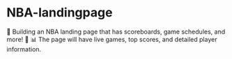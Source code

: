 # NBA-landingpage
🏀 Building an NBA landing page that has scoreboards, game schedules, and more! 🏀
📊 The page will have live games, top scores, and detailed player information.

